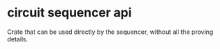 # circuit sequencer api

Crate that can be used directly by the sequencer, without all the proving details.
